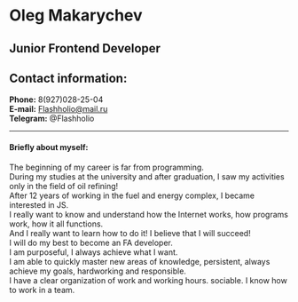 # Oleg Makarychev

## Junior Frontend Developer

## Contact information:
__Phone:__ 8(927)028-25-04  
__E-mail:__ Flashholio@mail.ru  
__Telegram:__ @Flashholio
___
#### Briefly about myself:

The beginning of my career is far from programming.  
During my studies at the university and after graduation, I saw my activities only in the field of oil refining!  
After 12 years of working in the fuel and energy complex, I became interested in JS.  
I really want to know and understand how the Internet works, how programs work, how it all functions.  
And I really want to learn how to do it! I believe that I will succeed!  
I will do my best to become an FA developer.  
I am purposeful, I always achieve what I want.  
I am able to quickly master new areas of knowledge, persistent, always achieve my goals, hardworking and responsible.  
I have a clear organization of work and working hours. sociable. I know how to work in a team.